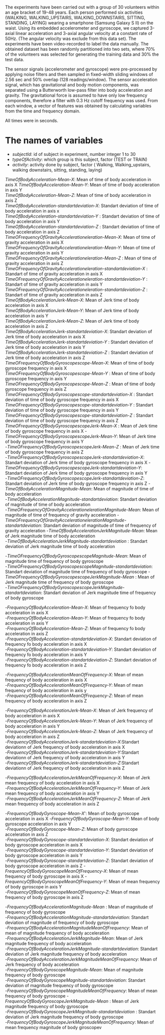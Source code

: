 
The experiments have been carried out with a group of 30 volunteers within an age bracket of 19-48 years. Each person performed six activities (WALKING, WALKING_UPSTAIRS, WALKING_DOWNSTAIRS, SITTING, STANDING, LAYING) wearing a smartphone (Samsung Galaxy S II) on the waist. Using its embedded accelerometer and gyroscope, we captured 3-axial linear acceleration and 3-axial angular velocity at a constant rate of 50Hz. (The angular velocity was exclude from this data set). The experiments have been video-recorded to label the data manually. The obtained dataset has been randomly partitioned into two sets, where 70% of the volunteers was selected for generating the training data and 30% the test data.

The sensor signals (accelerometer and gyroscope) were pre-processed by applying noise filters and then sampled in fixed-width sliding windows of 2.56 sec and 50% overlap (128 readings/window). The sensor acceleration signal, which has gravitational and body motion components, was separated using a Butterworth low-pass filter into body acceleration and gravity. The gravitational force is assumed to have only low frequency components, therefore a filter with 0.3 Hz cutoff frequency was used. From each window, a vector of features was obtained by calculating variables from the time and frequency domain.

All times were in seconds.




# The names of variables


- *subjectId*: id of subject in experiment, number integer 1 to 30 
- *typeOfActivity*:  which group is this subject, factor (TEST or TRAIN)
- *activity*: activity done by subject, factor ( Walking, Walking_upstairs, walking downstairs, sitting, standing, laying)


*TimeOfBodyAcceleration-Mean-X*: Mean of time of body  acceleration  in axis X 
*TimeOfBodyAcceleration-Mean-Y*: Mean of time of body  acceleration  in axis Y                                       
*TimeOfBodyAcceleration-Mean-Z*: Mean of time of body  acceleration  in axis  Z           
*TimeOfBodyAcceleration-standartdeviation-X*: Standart deviation  of time of body  acceleration  in axis x          
*TimeOfBodyAcceleration-standartdeviation-Y* : Standart deviation  of time of body  acceleration  in axis Y        
*TimeOfBodyAcceleration-standartdeviation-Z* : Standart deviation  of time of body  acceleration  in axis Z          
*TimeOFrequencyOfGravityAccelerationeleration-Mean-X*:  Mean of time of gravity  acceleration  in axis X       
*TimeOFrequencyOfGravityAccelerationeleration-Mean-Y*:  Mean of time of gravity  acceleration  in axis Y        
*TimeOFrequencyOfGravityAccelerationeleration-Mean-Z*   :  Mean of time of gravity  acceleration  in axis Z     
*TimeOFrequencyOfGravityAccelerationeleration-standartdeviation-X* :  Standart of time of gravity  acceleration  in axis X 
*TimeOFrequencyOfGravityAccelerationeleration-standartdeviation-Y* :  Standart of time of gravity  acceleration  in axis Y   
*TimeOFrequencyOfGravityAccelerationeleration-standartdeviation-Z* :  Standart of time of gravity  acceleration  in axis Z   
*TimeOfBodyAccelerationJerk-Mean-X*: Mean of Jerk time of body acceleration in axis X  
*TimeOfBodyAccelerationJerk-Mean-Y*:  Mean of Jerk time of body acceleration in axis Y             
*TimeOfBodyAccelerationJerk-Mean-Z*:   Mean of Jerk time of body acceleration in axis Z             
*TimeOfBodyAccelerationJerk-standartdeviation-X*: Standart deviation  of Jerk time of body acceleration in axis X        
*TimeOfBodyAccelerationJerk-standartdeviation-Y*  : Standart deviation  of Jerk time of body acceleration in axis Y        
*TimeOfBodyAccelerationJerk-standartdeviation-Z*  : Standart deviation  of Jerk time of body acceleration in axis Z       
*TimeOFrequencyOfBodyGyroscopescope-Mean-X*: Mean  of  time of body gyroscope  frequency in axis X           
*TimeOFrequencyOfBodyGyroscopescope-Mean-Y* : Mean  of  time of body gyroscope  frequency in axis Y         
*TimeOFrequencyOfBodyGyroscopescope-Mean-Z* : Mean  of  time of body gyroscope  frequency in axis Z         
*TimeOFrequencyOfBodyGyroscopescope-standartdeviation-X* : Standart deviation  of  time of body gyroscope  frequency in axis X       
*TimeOFrequencyOfBodyGyroscopescope-standartdeviation-Y* : Standart deviation  of  time of body gyroscope  frequency in axis Y       
*TimeOFrequencyOfBodyGyroscopescope-standartdeviation-Z* : Standart deviation  of  time of body gyroscope  frequency in axis Z
*TimeOFrequencyOfBodyGyroscopescopeJerk-Mean-X* : Mean  of  Jerk time of body gyroscope  frequency in axis X
-*TimeOFrequencyOfBodyGyroscopescopeJerk-Mean-Y*:  Mean  of  Jerk time of body gyroscope  frequency in axis Y        
-*TimeOFrequencyOfBodyGyroscopescopeJerk-Mean-Z* :  Mean  of  Jerk time of body gyroscope  frequency in axis Z        
-*TimeOFrequencyOfBodyGyroscopescopeJerk-standartdeviation-X*: Standart deviation  of  Jerk time of body gyroscope  frequency in axis X
-*TimeOFrequencyOfBodyGyroscopescopeJerk-standartdeviation-Y*:  Standart deviation  of  Jerk time of body gyroscope  frequency in axis Y    
-*TimeOFrequencyOfBodyGyroscopescopeJerk-standartdeviation-Z*:  Standart deviation  of  Jerk time of body gyroscope  frequency in axis Z
-*TimeOfBodyAccelerationMagnitude-Mean*: Mean of magnitude of time of body acceleration            
-*TimeOfBodyAccelerationMagnitude-standartdeviation*: Standart deviation of magnitude of time of body acceleration      
-*TimeOFrequencyOfGravityAccelerationelerationMagnitude-Mean*: Mean of magnitude of time of frequency of gravity acceleration
-*TimeOFrequencyOfGravityAccelerationelerationMagnitude-standartdeviation*: Standart deviation  of magnitude of time of frequency of gravity acceleration
-*TimeOfBodyAccelerationJerkMagnitude-Mean*:  Mean of Jerk magnitude time of body acceleration          
-*TimeOfBodyAccelerationJerkMagnitude-standartdeviation* : Standart deviation of Jerk magnitude time of body acceleration


-*TimeOFrequencyOfBodyGyroscopescopeMagnitude-Mean*: Mean of magnitude time of frequency of body gyroscope       
-*TimeOFrequencyOfBodyGyroscopescopeMagnitude-standartdeviation*: Standart deviation of magnitude time of frequency of body gyroscope
-*TimeOFrequencyOfBodyGyroscopescopeJerkMagnitude-Mean* :  Mean of Jerk magnitude time of frequency of body gyroscope      
-*TimeOFrequencyOfBodyGyroscopescopeJerkMagnitude-standartdeviation*:  Standart deviation of Jerk magnitude time of frequency of body gyroscope 

-*FrequencyOfBodyAcceleration-Mean-X*: Mean of frequency fo body acceleration in axis X            
-*FrequencyOfBodyAcceleration-Mean-Y*:  Mean of frequency fo body acceleration in axis Y           
-*FrequencyOfBodyAcceleration-Mean-Z*:  Mean of frequency fo body acceleration in axis Z           
-*FrequencyOfBodyAcceleration-standartdeviation-X*: Standart deviation of frequency fo body acceleration in axis X       
-*FrequencyOfBodyAcceleration-standartdeviation-Y*: Standart deviation of frequency fo body acceleration in axis Y        
-*FrequencyOfBodyAcceleration-standartdeviation-Z*: Standart deviation of frequency fo body acceleration in axis Z        

-*FrequencyOfBodyAccelerationMeanOfFrequency-X*: Mean of mean frequency of body acceleration in axis X         
-*FrequencyOfBodyAccelerationMeanOfFrequency-Y*: Mean of mean frequency of body acceleration in axis y         
-*FrequencyOfBodyAccelerationMeanOfFrequency-Z*: Mean of mean frequency of body acceleration in axis Z

-*FrequencyOfBodyAccelerationJerk-Mean-X*: Mean of Jerk frequency of body acceleration in axis X     
-*FrequencyOfBodyAccelerationJerk-Mean-Y*:  Mean of Jerk frequency of body acceleration in axis Y          
-*FrequencyOfBodyAccelerationJerk-Mean-Z*:   Mean of Jerk frequency of body acceleration in axis Z         
-*FrequencyOfBodyAccelerationJerk-standartdeviation-X*:Standart deviationn of Jerk frequency of body acceleration in axis X         
-*FrequencyOfBodyAccelerationJerk-standartdeviation-Y*:Standart deviationn of Jerk frequency of body acceleration in axis Y        
-*FrequencyOfBodyAccelerationJerk-standartdeviation-Z*:Standart deviationn of Jerk frequency of body acceleration in axis Z        

-*FrequencyOfBodyAccelerationJerkMeanOfFrequency-X*:  Mean of Jerk mean frequency of body acceleration in axis X        
-*FrequencyOfBodyAccelerationJerkMeanOfFrequency-Y*:  Mean of Jerk mean frequency of body acceleration in axis Y        
-*FrequencyOfBodyAccelerationJerkMeanOfFrequency-Z*: Mean of Jerk mean frequency of body acceleration in axis Z

-*FrequencyOfBodyGyroscope-Mean-X*': Mean of body gyroscope acceleration in axis X 
-*FrequencyOfBodyGyroscope-Mean-Y*: Mean of body gyroscope acceleration in axis Y              
-*FrequencyOfBodyGyroscope-Mean-Z*: Mean of body gyroscope acceleration in axis Z              
-*FrequencyOfBodyGyroscope-standartdeviation-X*: Standart deviation of body gyroscope acceleration in axis X         
-*FrequencyOfBodyGyroscope-standartdeviation-Y*: Standart deviation of body gyroscope acceleration in axis Y         
-*FrequencyOfBodyGyroscope-standartdeviation-Z*: Standart deviation of body gyroscope acceleration in axis Z
-*FrequencyOfBodyGyroscopeMeanOfFrequency-X*: Mean of mean frequency of body gyroscope in axis X
-*FrequencyOfBodyGyroscopeMeanOfFrequency-Y*: Mean of mean frequency of body gyroscope in axis Y          
-*FrequencyOfBodyGyroscopeMeanOfFrequency-Z*: Mean of mean frequency of body gyroscope in axis Z

-*FrequencyOfBodyAccelerationMagnitude-Mean* : Mean of magnitude of frequency of body gyroscope        
-*FrequencyOfBodyAccelerationMagnitude-standartdeviation*:  Standart deviation of magnitude of frequency of body gyroscope       
-*FrequencyOfBodyAccelerationMagnitudeMeanOfFrequency*: Mean of mean of magnitude  frequency of body acceleration  
-*FrequencyOfBodyAccelerationJerkMagnitude-Mean*: Mean of Jerk magnitude frequency of body acceleration        
-*FrequencyOfBodyAccelerationJerkMagnitude-standartdeviation*: Standart deviation of Jerk magnitude frequency of body acceleration    
-*FrequencyOfBodyAccelerationJerkMagnitudeMeanOfFrequency*: Mean of Jerk frequency of body acceleration    
-*FrequencyOfBodyGyroscopeMagnitude-Mean*: Mean of magnitude frequency of body gyroscope            
-*FrequencyOfBodyGyroscopeMagnitude-standartdeviation*: Standart deviation of magnitude frequency of body gyroscope        
-*FrequencyOfBodyGyroscopeMagnitudeMeanOfFrequency*: Mean of mean frequency of body gyroscope
-*FrequencyOfBodyGyroscopeJerkMagnitude-Mean* : Mean of Jerk magnitude frequency of body gyroscope          
-*FrequencyOfBodyGyroscopeJerkMagnitude-standartdeviation* : Standart deviation  of Jerk magnitude frequency of body gyroscope     
-*FrequencyOfBodyGyroscopeJerkMagnitudeMeanOfFrequency*: Mean of mean frequency magnitude of body giroscopev
